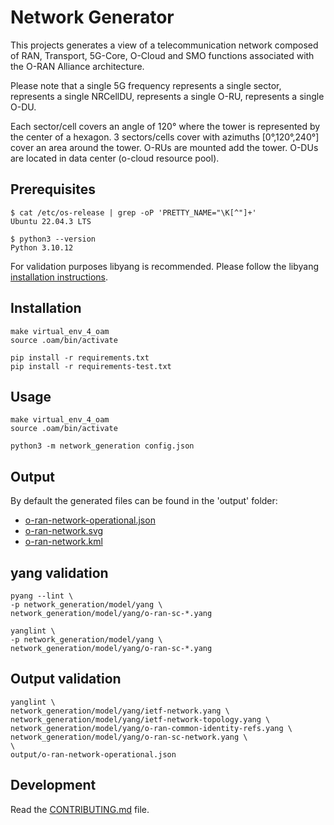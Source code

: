 # Network Generator

This projects generates a view of a telecommunication network composed of RAN,
Transport, 5G-Core, O-Cloud and SMO functions associated with the O-RAN 
Alliance architecture. 

Please note that a single 5G frequency represents a single sector, represents
a single NRCellDU, represents a single O-RU, represents a single O-DU.

Each sector/cell covers an angle of 120° where the tower is represented by the
center of a hexagon. 3 sectors/cells cover with azimuths [0°,120°,240°] cover
an area around the tower. O-RUs are mounted add the tower. O-DUs are located in
data center (o-cloud resource pool). 

## Prerequisites

```
$ cat /etc/os-release | grep -oP 'PRETTY_NAME="\K[^"]+'
Ubuntu 22.04.3 LTS

$ python3 --version
Python 3.10.12
```

For validation purposes libyang is recommended.
Please follow the libyang [installation instructions](https://github.com/CESNET/libyang).

## Installation

```
make virtual_env_4_oam
source .oam/bin/activate

pip install -r requirements.txt 
pip install -r requirements-test.txt 
```


## Usage 

```
make virtual_env_4_oam
source .oam/bin/activate

python3 -m network_generation config.json
```

## Output

By default the generated files can be found in the 'output' folder:

- [o-ran-network-operational.json](output/o-ran-network-operational.json)
- [o-ran-network.svg](output/o-ran-network.svg)
- [o-ran-network.kml](output/o-ran-network.kml)

## yang validation

```
pyang --lint \
-p network_generation/model/yang \
network_generation/model/yang/o-ran-sc-*.yang
```

```
yanglint \
-p network_generation/model/yang \
network_generation/model/yang/o-ran-sc-*.yang
```

## Output validation

```
yanglint \
network_generation/model/yang/ietf-network.yang \
network_generation/model/yang/ietf-network-topology.yang \
network_generation/model/yang/o-ran-common-identity-refs.yang \
network_generation/model/yang/o-ran-sc-network.yang \
\
output/o-ran-network-operational.json 
```

## Development

Read the [CONTRIBUTING.md](CONTRIBUTING.md) file.
